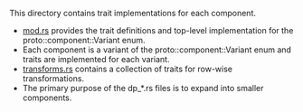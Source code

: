 This directory contains trait implementations for each component. 
- [mod.rs](mod.rs) provides the trait definitions and top-level implementation for the proto::component::Variant enum.
- Each component is a variant of the proto::component::Variant enum and traits are implemented for each variant.
- [transforms.rs](transforms.rs) contains a collection of traits for row-wise transformations.
- The primary purpose of the dp_*.rs files is to expand into smaller components.
